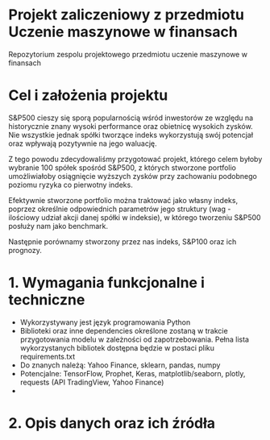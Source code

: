 # Projekt zaliczeniowy z przedmiotu Uczenie maszynowe w finansach
Repozytorium zespolu projektowego przedmiotu uczenie maszynowe w finansach 

# Cel i założenia projektu

S&P500 cieszy się sporą popularnością wśród inwestorów ze względu na historycznie znany wysoki performance oraz obietnicę wysokich zysków.
Nie wszystkie jednak spółki tworzące indeks wykorzystują swój potencjał oraz wpływają pozytywnie na jego waluację.

Z tego powodu zdecydowaliśmy przygotować projekt, którego celem byłoby wybranie 100 spółek spośród S&P500, z których stworzone portfolio umożliwiałoby osiągnięcie wyższych zysków przy zachowaniu podobnego poziomu ryzyka co pierwotny indeks.

Efektywnie stworzone portfolio można traktować jako własny indeks, poprzez określnie odpowiednich parametrów jego struktury (wag - ilościowy udział akcji danej spółki w indeksie), w którego tworzeniu S&P500 posłuży nam jako benchmark. 

Następnie porównamy stworzony przez nas indeks, S&P100 oraz ich prognozy.

# 1. Wymagania funkcjonalne i techniczne
- Wykorzystywany jest język programowania Python
- Biblioteki oraz inne dependencies określone zostaną w trakcie przygotowania modelu w zależności od zapotrzebowania. Pełna lista wykorzystanych bibliotek dostępna będzie w postaci pliku requirements.txt
- Do znanych należą: Yahoo Finance, sklearn, pandas, numpy 
- Potencjalne: TensorFlow, Prophet, Keras, matplotlib/seaborn, plotly, requests (API TradingView, Yahoo Finance)
- 

# 2. Opis danych oraz ich źródła
